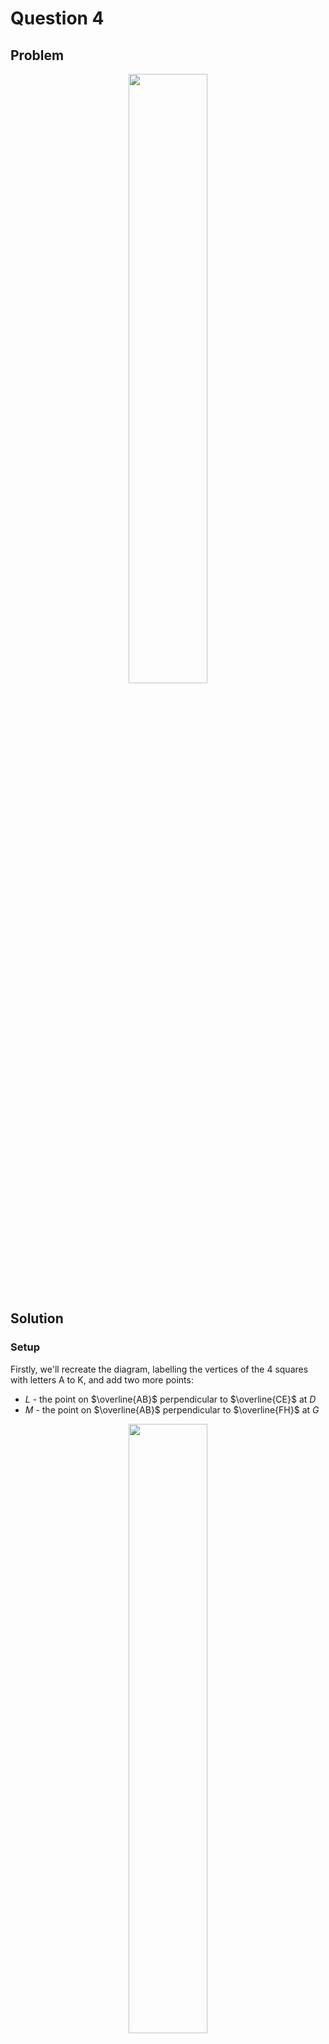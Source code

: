 # Question 4

## Problem

<div align="center">
  <img src="https://github.com/user-attachments/assets/4927f60e-41d4-408c-ade4-8d85df9f2810"
    style="width: 50%;" />
</div>

## Solution

### Setup

Firstly, we'll recreate the diagram, labelling the vertices of the 4 squares with letters A to K, and add two more points:

- $L$ - the point on $\overline{AB}$ perpendicular to $\overline{CE}$ at $D$
- $M$ - the point on $\overline{AB}$ perpendicular to $\overline{FH}$ at $G$

<div align="center">
  <img src="https://github.com/user-attachments/assets/ce47fb41-0d32-49fb-9f1e-937c6320698e"
    style="width: 50%;" />
</div>

We are looking for the area of $\triangle AFJ$.       

We will find the lengths of $\overline{AF}$, $\overline{AJ}$, $\overline{FJ}$, and apply Heron's formula to find the area of the triangle.

### Finding the side lengths 

We'll start by finding the lengths of the line segments that compose the squares:

Area of $\square ABCE = 36 \pi \implies \overline{AB} = \overline{AC} = \overline{CE} = \overline{BE} = 6 \sqrt{ \pi }$

Area of $\square GHJK = 5 \implies \overline{GH} = \overline{GJ} = \overline{GK} = \overline{HK} = \sqrt{ 5 }$

$\overline{GJ}$ is also a side of $\square FGIJ \implies \overline{FG} = \overline{FI} = \overline{IJ} = \sqrt{ 5 }$

$\overline{FH} = \overline{FG} + \overline{GH} = 2 \sqrt{ 5 } \implies \overline{DE} = \overline{DF} = \overline{EH} = 2 \sqrt{ 5 }$

And then find certain useful lengths involving points $L$ and $M$:

$\overline{AL} = \overline{AB} - \overline{BL} = \overline{AB} - \overline{DE} = 6 \sqrt{ \pi } - 2 \sqrt{ 5 }$

$\overline{AM} = \overline{AB} - \overline{BM} = \overline{AB} - \overline{GH} = 6 \sqrt{ \pi } - \sqrt{ 5 }$

$\overline{LF} = \overline{LD} + \overline{DF} = \overline{BE} + \overline{EH} = 6 \sqrt{ \pi } + 2 \sqrt{ 5 }$

$\overline{MJ} = \overline{BK} = \overline{BE} + \overline{EH} + \overline{HK} = 6 \sqrt{ \pi } + 2 \sqrt{ 5 } + \sqrt{ 5 } = 6 \sqrt{ \pi } + 3 \sqrt{ 5 }$

These will allow us to find the side lengths of the sides using Pythagoras' Theorem as follows:

$$
\begin{align*}
    \overline{AF} &= \sqrt{ (\overline{AL})^2 + (\overline{LF})^2 } \\
      &= \sqrt{(6 \sqrt{ \pi } - 2 \sqrt{ 5 })^2+(6 \sqrt{ \pi } + 2 \sqrt{ 5 })^2 } \\
      &= \sqrt{36\pi + 24\sqrt{5\pi} + 20 + 36\pi - 24\sqrt{5\pi} + 20} \\
      &= \sqrt{72\pi + 40} \\
      &= 2\sqrt{18\pi+10}
\end{align*}
$$

$$
\begin{align*}
    \overline{AJ} &= \sqrt{ (\overline{AM})^2 + (\overline{MJ})^2 } \\
      &= \sqrt{(6 \sqrt{ \pi } - \sqrt{ 5 })^2+(6 \sqrt{ \pi } + 3 \sqrt{ 5 })^2 } \\
      &= \sqrt{36 \pi + 36 \sqrt{5 \pi} + 45 + 36 \pi - 12 \sqrt{5 \pi} + 5} \\
      &= \sqrt{72 \pi + 24 \sqrt{5 \pi} + 50}
\end{align*}
$$

$$
\begin{align*}
    \overline{FJ} &= \sqrt{ (\overline{FI})^2 + (\overline{IJ})^2 } \\
      &= \sqrt{(\sqrt{ 5 })^2+(\sqrt{ 5 })^2 } \\
      &= \sqrt{5+5} \\
      &= \sqrt{10}
\end{align*}
$$

### Using Heron's Formula

We can now use these values in Heron's Formula, which gives the area of a triangle from its side lengths $a$, $b$ and $c$.

$$\text{Area} = \sqrt{s(s - a)(s - b)(s - c)} \text{ where } s = \frac{a + b + c}{2}$$

So 

$$
s = \frac{a + b + c}{2} = \frac{2\sqrt{18\pi + 10} + \sqrt{72 \pi + 24 \sqrt{5 \pi} + 50} + \sqrt{10}}{2}
$$

and therefore

$$
\text{Area of } \triangle AFJ = \sqrt{\left( \frac{2\sqrt{18\pi + 10} + \sqrt{72 \pi + 24 \sqrt{5 \pi} + 50} + \sqrt{10}}{2} \right) \left( \frac{2\sqrt{18\pi + 10} + \sqrt{72 \pi + 24 \sqrt{5 \pi} + 50} + \sqrt{10}}{2} - 2\sqrt{18\pi + 10} \right) \left( \frac{2\sqrt{18\pi + 10} + \sqrt{72 \pi + 24 \sqrt{5 \pi} + 50} + \sqrt{10}}{2} - \sqrt{72 \pi + 24 \sqrt{5 \pi} + 50} \right) \left( \frac{2\sqrt{18\pi + 10} + \sqrt{72 \pi + 24 \sqrt{5 \pi} + 50} + \sqrt{10}}{2} - \sqrt{10} \right)}
$$

I have no desire to attempt to simplify the above by hand. Before resorting to numerical approximations, we will try a final programmatic approach to find a simplified version of the above, using the sympy Python package in the following code:

```python
import sympy as sp

pi = sp.pi

# Define a, b, c
a = 2 * sp.sqrt(18 * pi + 10)
b = sp.sqrt(72 * pi + 24 * sp.sqrt(5 * pi) + 50)
c = sp.sqrt(10)

# Calculate s
s = (a + b + c) / 2

# Use Heron's formula
A = sp.sqrt(s * (s - a) * (s - b) * (s - c))

# Simplify the expression for the area
A_simplified = sp.simplify(A)

# Print the results
print("Area =", A_simplified)
```

Which returns

```plaintext
Area = 10
```

### Answer

The answer is `10`.

## Alternative, much simpler solution

This occurred to me just after the deadline, but I will add it here anyway. Disregard it if you like.

Taking $\overline{FJ}$ as the base of the triangle, $\overline{EF}$ is a perpendicular to the base.

$\angle AEF = 90^{\circ} $ as $\overline{AE}$ and $\overline{EF}$ are both diagonals of squares joined at $E$.

Therefore $\overline{FE}$ is the perpendicular height of $\triangle AFJ$.

Using $A = \frac{1}{2} \times \text{base} \times \text{height}$

Here,

$$
A = \frac{1}{2} \times $\overline{FJ} \times $\overline{EF}
$$

By Pythagoras' Theorem,

$$
\begin{align*}
    \overline{FJ} &= \sqrt{ (\overline{FI})^2 + (\overline{IJ})^2 } \\
      &= \sqrt{(\sqrt{ 5 })^2+(\sqrt{ 5 })^2 } \\
      &= \sqrt{5+5} \\
      &= \sqrt{10}
\end{align*}
$$

$$
\begin{align*}
    \overline{EF} &= \sqrt{ (\overline{FI})^2 + (\overline{IJ})^2 } \\
      &= \sqrt{(2\sqrt{ 5 })^2+(2\sqrt{ 5 })^2 } \\
      &= \sqrt{20+20} \\
      &= \sqrt{40} \\
      &= 2\sqrt{10}
\end{align*}
$$

Therefore,

$$
\begin{align*}
  A &= \frac{1}{2} \times \overline{FJ} \times \overline{EF} \\
    &= \frac{1}{2} \times \sqrt{10}$ \times 2\sqrt{10} \\
    &= \frac{1}{2} \times 20 \\
    &= 10
\end{align*}
$$


